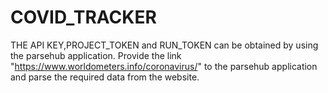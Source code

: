 # COVID_TRACKER

THE API KEY,PROJECT_TOKEN and RUN_TOKEN can be obtained by using the parsehub application.
Provide the link "https://www.worldometers.info/coronavirus/" to the parsehub application and parse the required data from the website.

